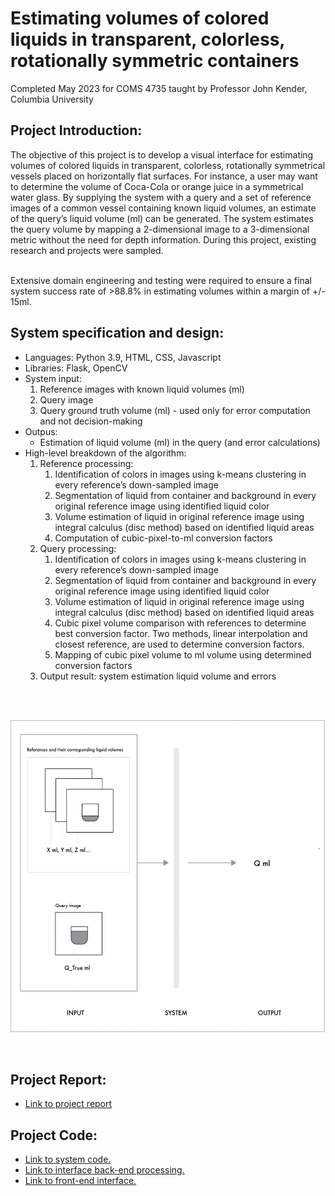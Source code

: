 <!-- # COMS4735_project -->

<h1>Estimating volumes of colored liquids in transparent, colorless, rotationally symmetric containers</h1>

<span>Completed May 2023 for COMS 4735 taught by Professor John Kender, Columbia University</span>

<h2>Project Introduction:</h2>
<span>The objective of this project is to develop a visual interface for estimating volumes of colored liquids in transparent, colorless, rotationally symmetrical vessels placed on horizontally flat surfaces. For instance, a user may want to determine the volume of Coca-Cola or orange juice in a symmetrical water glass. By supplying the system with a query and a set of reference images of a common vessel containing known liquid volumes, an estimate of the query’s liquid volume (ml) can be generated. The system estimates the query volume by mapping a 2-dimensional image to a 3-dimensional metric without the need for depth information. During this project, existing research and projects were sampled. </span>
<br><br>

<span>Extensive domain engineering and testing were required to ensure a final system success rate of >88.8% in estimating volumes within a margin of +/- 15ml.</span>

<h2>System specification and design:</h2>
<ul>
    <li>Languages: Python 3.9, HTML, CSS, Javascript</li>
    <li>Libraries: Flask, OpenCV</li>
    <li>System input: 
        <ol>
            <li>Reference images with known liquid volumes (ml)</li>
            <li>Query image</li>
            <li>Query ground truth volume (ml) - used only for error computation and not decision-making</li>
        </ol>
    </li>
    <li>Outpus:
        <ul>
            <li>Estimation of liquid volume (ml) in the query (and error calculations)</li>
        </ul>
    </li>
    <li>
        High-level breakdown of the algorithm:
        <ol>
        <li>Reference processing:
            <ol>
                <li>Identification of colors in images using k-means clustering in every reference’s down-sampled image</li>
                <li>Segmentation of liquid from container and background in every original reference image using identified liquid color</li>
                <li>Volume estimation of liquid in original reference image using integral calculus (disc method) based on identified liquid areas</li>
                <li>Computation of cubic-pixel-to-ml conversion factors</li>
            </ol>
        </li>
        <li>Query processing:
            <ol>
                <li>Identification of colors in images using k-means clustering in every reference’s down-sampled image</li>
                <li>Segmentation of liquid from container and background in every original reference image using identified liquid color</li>
                <li>Volume estimation of liquid in original reference image using integral calculus (disc method) based on identified liquid areas</li>
                <li>Cubic pixel volume comparison with references to determine best conversion factor. Two methods, linear interpolation and closest reference, are used to determine conversion factors.</li>
                <li>Mapping of cubic pixel volume to ml volume using determined conversion factors</li>
            </ol>
        </li>
        <li>Output result: system estimation liquid volume and errors</li>
    </ol>
    </li>
</ul>

<br><br>
<p align="center">
  <img src="./system_design.jpg" height="500">
</p>
<br>

<h2>Project Report:</h2>
<ul>
    <li><a href="./kl3285_project_report.pdf">Link to project report</a></li>
</ul>

<h2>Project Code:</h2>
<ul>
    <li><a href="system.py">Link to system code.</a></li>
    <li><a href="app.py">Link to interface back-end processing.</a></li>
    <li><a href="index.html">Link to front-end interface.</a></li>
</ul>
